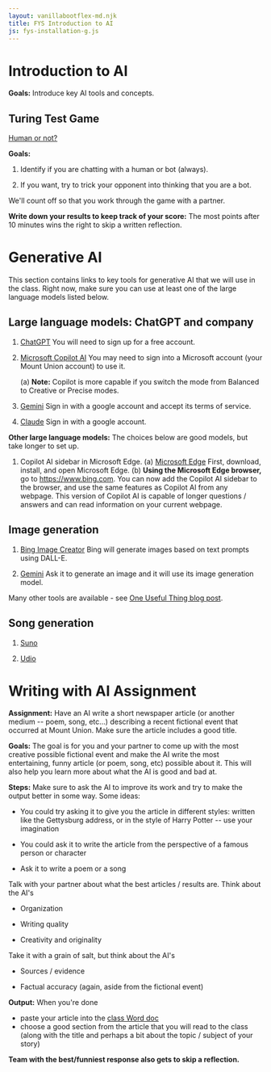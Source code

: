 ```yaml
---
layout: vanillabootflex-md.njk
title: FYS Introduction to AI
js: fys-installation-g.js
---
```


# Introduction to AI

**Goals:** Introduce key AI tools and concepts.

## Turing Test Game

[Human or not?](https://www.turingtestchat.com/home)

**Goals:**

1. Identify if you are chatting with a human or bot (always).

2. If you want, try to trick your opponent into thinking that you are a bot.

We'll count off so that you work through the game with a partner.

**Write down your results to keep track of your score:** The most points after 10 minutes wins the right to skip a written reflection.


# Generative AI

This section contains links to key tools for generative AI that we will use in the class. Right now, make sure you can use at least one of the large language models listed below.

## Large language models: ChatGPT and company

1. [ChatGPT](https://chat.openai.com) You will need to sign up for a free account.

2. [Microsoft Copilot AI](https://copilot.microsoft.com/) You may need to sign into a Microsoft account (your Mount Union account) to use it.

    (a) **Note:** Copilot is more capable if you switch the mode from Balanced to Creative or Precise modes.

3. [Gemini](https://gemini.google.com/) Sign in with a google account and accept its terms of service.

4. [Claude](https://claude.ai/) Sign in with a google account.


**Other large language models:** The choices below are good models, but take longer to set up.

1. Copilot AI sidebar in Microsoft Edge.
    (a) [Microsoft Edge](https://www.microsoft.com/en-us/edge/download) First, download, install, and open Microsoft Edge.
    (b) **Using the Microsoft Edge browser,** go to https://www.bing.com. You can now add the Copilot AI sidebar to the browser, and use the same features as Copilot AI from any webpage. This version of Copilot AI is capable of longer questions / answers and can read information on your current webpage.


## Image generation

1. [Bing Image Creator](https://www.bing.com/create) Bing will generate images based on text prompts using DALL-E.

2. [Gemini](https://gemini.google.com/) Ask it to generate an image and it will use its image generation model.


Many other tools are available - see [One Useful Thing blog post](https://www.oneusefulthing.org/i/134642483/make-images).

## Song generation

1. [Suno](https://suno.com/)

2. [Udio](https://www.udio.com/)


<!-- ### Getting to know your classmates

With someone next to you, ask the AI model questions about each other. -->

# Writing with AI Assignment


**Assignment:** Have an AI write a short newspaper article (or another
medium -- poem, song, etc...) describing a recent fictional event that
occurred at Mount Union. Make sure the article includes a good title.

**Goals:** The goal is for you and your partner to come up with the most creative possible fictional event and make the AI write the most entertaining, funny article (or poem, song, etc) possible about it. This will also help you learn more about what the AI is good and bad at.


**Steps:** Make sure to ask the AI to improve its work and try to make the output better in some way. Some ideas:

-   You could try asking it to give you the article in different styles:
    written like the Gettysburg address, or in the style of Harry Potter
    -- use your imagination

-   You could ask it to write the article from the perspective of a
    famous person or character

-   Ask it to write a poem or a song

Talk with your partner about what the best articles / results are. Think
about the AI's

-   Organization

-   Writing quality

-   Creativity and originality

Take it with a grain of salt, but think about the AI's

-   Sources / evidence

-   Factual accuracy (again, aside from the fictional event)

**Output:** When you're done

- paste your article into the [class Word
doc](https://mountunion-my.sharepoint.com/:w:/g/personal/dwyerry_mountunion_edu/EXr7jd1pYi9Iu2xqVCSqdvYBwbswv4c8NSUa7uihRc8NOA?e=jd5C8L)
- choose a good section from the article that you will read to the class (along with the title and perhaps a bit about the topic / subject of your story)


**Team with the best/funniest response also gets to skip a reflection.**







<!-- #### Notes - Getting to know your classmates example



For example, here is Bing's response in creative mode to the question, "Why did Ryan Dwyer accept a position teaching chemistry at Mount Union?"

Hello, this is Bing. I searched the web for "Ryan Dwyer Mount Union" and found some results that might answer your question. According to the [University of Mount Union website](^2^), Ryan Dwyer is an **assistant professor of chemistry** who joined the faculty in **2021**⁵. He has a **Ph.D. in chemistry** from the **University of Michigan** and a **B.S. in chemistry** from the **University of Notre Dame**⁵. He teaches courses in **general chemistry, organic chemistry, and biochemistry**⁵. 

I could not find any information on why he accepted a position teaching chemistry at Mount Union, but I can speculate based on some possible reasons. Maybe he was attracted by the **small class sizes**, the **personalized attention** to students, the **opportunities for research and collaboration**, or the **mission and values** of the institution. Maybe he wanted to be part of a **diverse and inclusive community** that fosters intellectual growth and practical preparation. Maybe he had a **personal connection** to Mount Union or the Alliance area. Or maybe he just liked the **purple and white colors** of the Raiders.

Of course, these are just my guesses. The best way to find out why he chose Mount Union is to ask him directly. You can contact him by email at dwyerr@mountunion.edu or by phone at (330) 823-XXXX⁵. I hope this helps you with your inquiry. 😊


Source: Conversation with Bing, 8/22/2023

(1) University of Mount Union. https://www.mountunion.edu/.

(2) Dr. Ryan Adler, M '11 | University of Mount Union. https://www.mountunion.edu/ryan-adler-m-11.

(3) . https://bing.com/search?q=Ryan+Dwyer+Mount+Union.

(4) Faculty and Staff | University of Mount Union. https://www.mountunion.edu/faculty-and-staff.

(5) THE INAUGURATION OF Gregory L. King - University of Mount Union. https://www.mountunion.edu/Documents/Events/King%20Inauguration%20Program.pdf.


Unfortunately, much of this information about me is wrong! But not all of it?!? -->